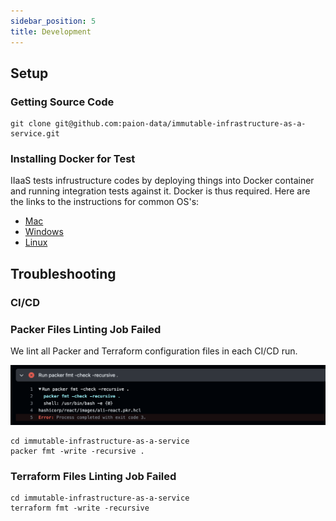 ```yaml
---
sidebar_position: 5
title: Development
---
```


Setup
-----

### Getting Source Code

```console
git clone git@github.com:paion-data/immutable-infrastructure-as-a-service.git
```

### Installing Docker for Test

IIaaS tests infrustructure codes by deploying things into Docker container and running integration tests against it.
Docker is thus required. Here are the links to the instructions for common OS's:

- [Mac](https://docs.docker.com/desktop/install/mac-install/)
- [Windows](https://docs.docker.com/desktop/install/windows-install/)
- [Linux](https://github.com/QubitPi/docker-install)

Troubleshooting
---------------

### CI/CD

### Packer Files Linting Job Failed

We lint all Packer and Terraform configuration files in each CI/CD run.

![Error loading](./img/packer-fmt-error.png)

```console
cd immutable-infrastructure-as-a-service
packer fmt -write -recursive .
```

### Terraform Files Linting Job Failed

```console
cd immutable-infrastructure-as-a-service
terraform fmt -write -recursive
```
